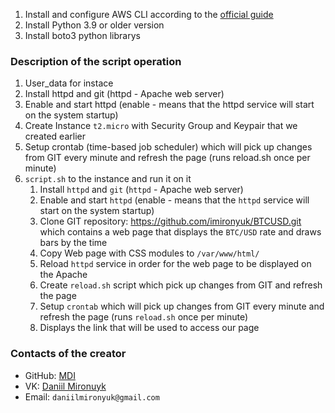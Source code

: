 
1. Install and configure AWS CLI according to the [official guide](https://docs.aws.amazon.com/cli/latest/userguide/install-cliv2.html)
2. Install Python 3.9 or older version
3. Install boto3 python librarys

### Description of the script operation

1. User_data for instace
2. Install httpd and git (httpd - Apache web server)
3. Enable and start httpd (enable - means that the httpd service will start on the system startup)
4. Create Instance `t2.micro` with Security Group and Keypair that we created earlier
5. Setup crontab (time-based job scheduler) which will pick up changes from GIT every minute and refresh the page (runs reload.sh once per minute)
6. `script.sh` to the instance and run it on it
   1. Install `httpd` and `git` (`httpd` - Apache web server)
   2. Enable and start `httpd` (enable - means that the `httpd` service will start  on the system startup)
   3. Clone GIT repository: https://github.com/imironyuk/BTCUSD.git which contains a web page that displays the `BTC/USD` rate and draws bars by the time
   4. Copy Web page with CSS modules to `/var/www/html/`
   5. Reload `httpd` service in order for the web page to be displayed on the Apache
   6. Create `reload.sh` script which pick up changes from GIT and refresh the page
   7. Setup `crontab` which will pick up changes from GIT every minute and refresh the page (runs `reload.sh` once per minute)
   8. Displays the link that will be used to access our page

### Contacts of the creator
- GitHub: [MDI](https://github.com/imironyuk)
- VK: [Daniil Mironuyk](https://vk.com/daniilmironyuk)
- Email: `daniilmironyuk@gmail.com`
